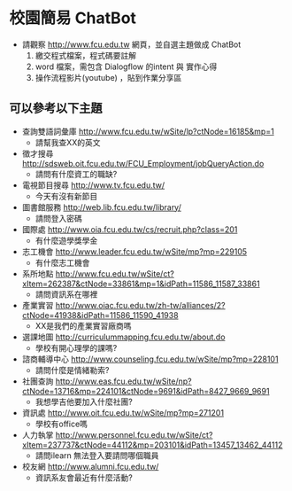 # 校園簡易 ChatBot
- 請觀察 http://www.fcu.edu.tw 網頁，並自選主題做成 ChatBot
  1. 繳交程式檔案，程式碼要註解
  2. word 檔案，需包含 Dialogflow 的intent 與 實作心得
  3. 操作流程影片(youtube) ，貼到作業分享區

## 可以參考以下主題

- 查詢雙語詞彙庫 http://www.fcu.edu.tw/wSite/lp?ctNode=16185&mp=1
  - 請幫我查XX的英文
- 徵才搜尋 http://sdsweb.oit.fcu.edu.tw/FCU_Employment/jobQueryAction.do
  - 請問有什麼資工的職缺?
- 電視節目搜尋 http://www.tv.fcu.edu.tw/
  - 今天有沒有新節目
- 圖書館服務 http://web.lib.fcu.edu.tw/library/
  - 請問登入密碼
- 國際處 http://www.oia.fcu.edu.tw/cs/recruit.php?class=201
  - 有什麼遊學獎學金
- 志工機會 http://www.leader.fcu.edu.tw/wSite/mp?mp=229105
  - 有什麼志工機會
- 系所地點 http://www.fcu.edu.tw/wSite/ct?xItem=262387&ctNode=33861&mp=1&idPath=11586_11587_33861
  - 請問資訊系在哪裡
- 產業實習 http://www.oiac.fcu.edu.tw/zh-tw/alliances/2?ctNode=41938&idPath=11586_11590_41938
  - XX是我們的產業實習廠商嗎
- 選課地圖 http://curriculummapping.fcu.edu.tw/about.do
  - 學校有開心理學的課嗎?
- 諮商輔導中心 http://www.counseling.fcu.edu.tw/wSite/mp?mp=228101
  - 請問什麼是情緒勒索?
- 社團查詢 http://www.eas.fcu.edu.tw/wSite/np?ctNode=13716&mp=224101&ctNode=9691&idPath=8427_9669_9691
  - 我想學吉他要加入什麼社團?
- 資訊處 http://www.oit.fcu.edu.tw/wSite/mp?mp=271201
  - 學校有office嗎
- 人力執掌 http://www.personnel.fcu.edu.tw/wSite/ct?xItem=237737&ctNode=44112&mp=203101&idPath=13457_13462_44112
  - 請問ilearn 無法登入要請問哪個職員
- 校友網 http://www.alumni.fcu.edu.tw/
  - 資訊系友會最近有什麼活動?
